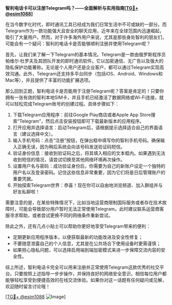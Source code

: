 **智利电话卡可以注册Telegram吗？——全面解析与实用指南[[TG💪+ @esim1088](https://t.me/s/esim1088)]**

在当今数字化时代，即时通讯工具已经成为我们日常生活中不可或缺的一部分。而Telegram作为一款功能强大且安全的聊天应用，近年来在全球范围内迅速崛起，吸引了大量用户。然而，对于许多海外用户来说，尤其是那些身处智利的朋友们，可能会有一个疑问：智利的电话卡是否能够顺利注册并使用Telegram呢？

首先，让我们来了解一下Telegram的基本情况。Telegram是一款由俄罗斯程序员帕维尔·杜罗夫及其团队开发的即时通讯软件。它以加密通信、无广告以及强大的隐私保护功能著称。无论是个人用户还是企业客户，都可以通过Telegram实现高效沟通。此外，Telegram还支持多平台同步（包括iOS、Android、Windows和Mac等），并且提供了丰富的功能扩展选项。

那么回到正题，智利电话卡是否能用于注册Telegram呢？答案是肯定的！只要你拥有一张有效的智利本地SIM卡，并且手机已经激活了数据网络或Wi-Fi连接，就可以轻松完成Telegram账号的创建过程。具体步骤如下：

1. 下载Telegram应用程序：前往Google Play商店或者Apple App Store搜索“Telegram”，然后点击安装按钮即可下载最新版本的应用程序。
2. 打开应用并选择语言：启动Telegram后，请根据提示选择适合自己的界面语言（建议选择中文）。
3. 输入手机号码：点击“注册”按钮，在弹出框中填写你的智利手机号码。确保输入正确无误，因为稍后系统会向该号码发送验证码短信。
4. 验证身份信息：接收到验证码之后，将其填入相应的文本框内。如果遇到无法收到短信的情况，请尝试切换至其他网络环境再次操作。
5. 设置用户名与密码：成功验证身份后，你需要为自己的新账户设定一个独特的用户名以及登录密码。记住这些信息非常重要，因为它们将是日后管理账户的重要凭据。
6. 开始探索Telegram世界：恭喜！现在你可以自由地浏览频道、加入群组并与好友私聊啦！

需要注意的是，在某些特殊情况下，比如当地运营商限制国际服务或者存在技术故障时，可能会导致部分用户暂时无法正常使用Telegram。此时建议联系运营商客服寻求帮助，或者尝试更换不同的网络条件重新尝试。

除此之外，还有几点小贴士可以帮助你更好地享受Telegram带来的便利：
- 定期更新应用程序版本，以便获取最新的功能改进及安全性修复；
- 不要随意泄露自己的个人信息，尤其是在公共场合下使用设备时更需谨慎；
- 如果担心隐私问题，可以选择启用端到端加密模式来进一步保障交流内容的安全性。

综上所述，智利电话卡完全可以用来注册并正常使用Telegram这款优秀的社交平台。只要按照上述指导一步步操作，并保持良好的网络安全意识，相信每位用户都能够轻松享受到便捷高效的在线交流体验。如果你对这一话题有任何疑问或见解，欢迎随时留言讨论哦！

[[TG💪+ @esim1088](https://t.me/s/esim1088) ![Image](https://i.postimg.cc/4NQfJmqS/Snipaste-2025-05-13-00-14-12.png)]